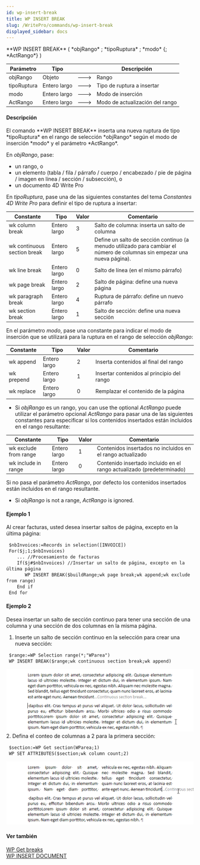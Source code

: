 ```yaml
---
id: wp-insert-break
title: WP INSERT BREAK
slug: /WritePro/commands/wp-insert-break
displayed_sidebar: docs
---
```


<!--REF #_command_.WP INSERT BREAK.Syntax-->**WP INSERT BREAK** ( *objRango* ; *tipoRuptura* ; *modo* {; *ActRango*} )<!-- END REF-->
<!--REF #_command_.WP INSERT BREAK.Params-->
| Parámetro | Tipo |  | Descripción |
| --- | --- | --- | --- |
| objRango | Objeto | &#x1F852; | Rango |
| tipoRuptura | Entero largo | &#x1F852; | Tipo de ruptura a insertar |
| modo | Entero largo | &#x1F852; | Modo de inserción |
| ActRango | Entero largo | &#x1F852; | Modo de actualización del rango |

<!-- END REF-->

#### Descripción 

<!--REF #_command_.WP INSERT BREAK.Summary-->El comando **WP INSERT BREAK** inserta una nueva ruptura de tipo *tipoRuptura* en el rango de selección *objRango* según el modo de inserción *modo* y el parámetro *ActRango*.<!-- END REF-->

En *objRango*, pase:

* un rango, o
* un elemento (tabla / fila / párrafo / cuerpo / encabezado / pie de página / imagen en línea / sección / subsección), o
* un documento 4D Write Pro

En *tipoRuptura*, pase una de las siguientes constantes del tema *Constantes 4D Write Pro* para definir el tipo de ruptura a insertar:

| Constante                   | Tipo         | Valor | Comentario                                                                                                                |
| --------------------------- | ------------ | ----- | ------------------------------------------------------------------------------------------------------------------------- |
| wk column break             | Entero largo | 3     | Salto de columna: inserta un salto de columna                                                                             |
| wk continuous section break | Entero largo | 5     | Define un salto de sección continuo (a menudo utilizado para cambiar el número de columnas sin empezar una nueva página). |
| wk line break               | Entero largo | 0     | Salto de línea (en el mismo párrafo)                                                                                      |
| wk page break               | Entero largo | 2     | Salto de página: define una nueva página                                                                                  |
| wk paragraph break          | Entero largo | 4     | Ruptura de párrafo: define un nuevo párrafo                                                                               |
| wk section break            | Entero largo | 1     | Salto de sección: define una nueva sección                                                                                |

En el parámetro *modo*, pase una constante para indicar el modo de inserción que se utilizará para la ruptura en el rango de selección *objRango*:

| Constante  | Tipo         | Valor | Comentario                                 |
| ---------- | ------------ | ----- | ------------------------------------------ |
| wk append  | Entero largo | 2     | Inserta contenidos al final del rango      |
| wk prepend | Entero largo | 1     | Insertar contenidos al principio del rango |
| wk replace | Entero largo | 0     | Remplazar el contenido de la página        |

* Si *objRango* es un rango, you can use the optional *ActRango* puede utilizar el parámetro opcional *ActRango* para pasar una de las siguientes constantes para especificar si los contenidos insertados están incluidos en el rango resultante:  
    
| Constante             | Tipo         | Valor | Comentario                                                            |  
| --------------------- | ------------ | ----- | --------------------------------------------------------------------- |  
| wk exclude from range | Entero largo | 1     | Contenidos insertados no incluidos en el rango actualizado            |  
| wk include in range   | Entero largo | 0     | Contenido insertado incluido en el rango actualizado (predeterminado) |  
    
Si no pasa el parámetro *ActRango*, por defecto los contenidos insertados están incluidos en el rango resultante.
* Si *objRango* is not a range, *ActRango* is ignored.

#### Ejemplo 1 

Al crear facturas, usted desea insertar saltos de página, excepto en la última página:  
  
```4d
 $nbInvoices:=Records in selection([INVOICE])
 For($j;1;$nbInvoices)
    ... //Procesamiento de facturas
    If($j#$nbInvoices) //Insertar un salto de página, excepto en la última página
       WP INSERT BREAK($buildRange;wk page break;wk append;wk exclude from range)
    End if
 End for
```

#### Ejemplo 2 

Desea insertar un salto de sección continuo para tener una sección de una columna y una sección de dos columnas en la misma página.

1. Inserte un salto de sección continuo en la selección para crear una nueva sección:  
    
```4d  
 $range:=WP Selection range(*;"WParea")  
 WP INSERT BREAK($range;wk continuous section break;wk append)  
```  
    
    
![](../../assets/en/WritePro/commands/pict5562056.EN.png)
2. Defina el conteo de columnas a 2 para la primera sección:  
    
```4d  
 $section:=WP Get section(WParea;1)  
 WP SET ATTRIBUTES($section;wk column count;2)  
```  
    
    
![](../../assets/en/WritePro/commands/pict5562058.EN.png)

#### Ver también 

[WP Get breaks](wp-get-breaks.md)  
[WP INSERT DOCUMENT](wp-insert-document.md)  